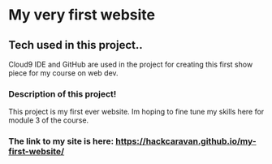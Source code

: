 # My very first website

## Tech used in this project..

Cloud9 IDE and GitHub are used in the project for creating this first show piece for my course on web dev.

### Description of this project!

This project is my first ever website. Im hoping to fine tune my skills here for module 3 of the course.

### The link to my site is here: https://hackcaravan.github.io/my-first-website/